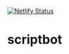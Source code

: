 [![Netlify Status](https://api.netlify.com/api/v1/badges/ef6ffea3-b690-4ff9-b120-6d83aeeb85e3/deploy-status)](https://app.netlify.com/projects/scriptbotalfa/deploys)

# scriptbot